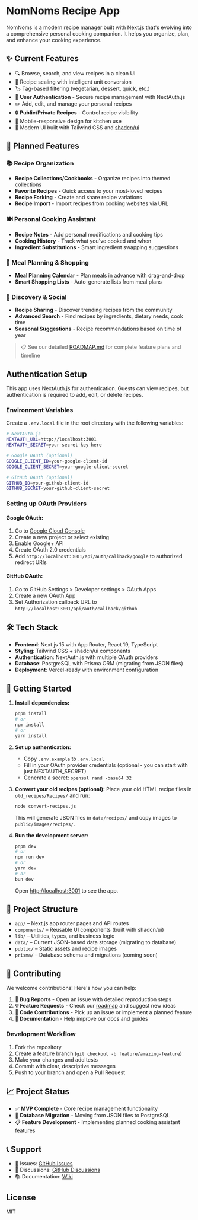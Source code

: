 # NomNoms Recipe App

NomNoms is a modern recipe manager built with Next.js that's evolving into a comprehensive personal cooking companion. It helps you organize, plan, and enhance your cooking experience.

## ✨ Current Features
- 🔍 Browse, search, and view recipes in a clean UI
- 📏 Recipe scaling with intelligent unit conversion
- 🏷️ Tag-based filtering (vegetarian, dessert, quick, etc.)
- 👤 **User Authentication** - Secure recipe management with NextAuth.js
- ✏️ Add, edit, and manage your personal recipes
- 🔒 **Public/Private Recipes** - Control recipe visibility
- 📱 Mobile-responsive design for kitchen use
- 🎨 Modern UI built with Tailwind CSS and [shadcn/ui](https://ui.shadcn.com/)

## 🚀 Planned Features

### 📚 Recipe Organization
- **Recipe Collections/Cookbooks** - Organize recipes into themed collections
- **Favorite Recipes** - Quick access to your most-loved recipes  
- **Recipe Forking** - Create and share recipe variations
- **Recipe Import** - Import recipes from cooking websites via URL

### 🍽️ Personal Cooking Assistant
- **Recipe Notes** - Add personal modifications and cooking tips
- **Cooking History** - Track what you've cooked and when
- **Ingredient Substitutions** - Smart ingredient swapping suggestions

### 📅 Meal Planning & Shopping
- **Meal Planning Calendar** - Plan meals in advance with drag-and-drop
- **Smart Shopping Lists** - Auto-generate lists from meal plans

### 🌟 Discovery & Social
- **Recipe Sharing** - Discover trending recipes from the community
- **Advanced Search** - Find recipes by ingredients, dietary needs, cook time
- **Seasonal Suggestions** - Recipe recommendations based on time of year

> 📋 See our detailed [ROADMAP.md](./docs/ROADMAP.md) for complete feature plans and timeline

## Authentication Setup

This app uses NextAuth.js for authentication. Guests can view recipes, but authentication is required to add, edit, or delete recipes.

### Environment Variables

Create a `.env.local` file in the root directory with the following variables:

```bash
# NextAuth.js
NEXTAUTH_URL=http://localhost:3001
NEXTAUTH_SECRET=your-secret-key-here

# Google OAuth (optional)
GOOGLE_CLIENT_ID=your-google-client-id
GOOGLE_CLIENT_SECRET=your-google-client-secret

# GitHub OAuth (optional)
GITHUB_ID=your-github-client-id
GITHUB_SECRET=your-github-client-secret
```

### Setting up OAuth Providers

#### Google OAuth:
1. Go to [Google Cloud Console](https://console.cloud.google.com/)
2. Create a new project or select existing
3. Enable Google+ API
4. Create OAuth 2.0 credentials
5. Add `http://localhost:3001/api/auth/callback/google` to authorized redirect URIs

#### GitHub OAuth:
1. Go to GitHub Settings > Developer settings > OAuth Apps
2. Create a new OAuth App
3. Set Authorization callback URL to `http://localhost:3001/api/auth/callback/github`

## 🛠️ Tech Stack
- **Frontend**: Next.js 15 with App Router, React 19, TypeScript
- **Styling**: Tailwind CSS + shadcn/ui components
- **Authentication**: NextAuth.js with multiple OAuth providers
- **Database**: PostgreSQL with Prisma ORM (migrating from JSON files)
- **Deployment**: Vercel-ready with environment configuration

## 🚀 Getting Started

1. **Install dependencies:**
   ```bash
   pnpm install
   # or
   npm install
   # or
   yarn install
   ```

2. **Set up authentication:**
   - Copy `.env.example` to `.env.local`
   - Fill in your OAuth provider credentials (optional - you can start with just NEXTAUTH_SECRET)
   - Generate a secret: `openssl rand -base64 32`

3. **Convert your old recipes (optional):**
   Place your old HTML recipe files in `old_recipes/Recipes/` and run:
   ```bash
   node convert-recipes.js
   ```
   This will generate JSON files in `data/recipes/` and copy images to `public/images/recipes/`.

4. **Run the development server:**
   ```bash
   pnpm dev
   # or
   npm run dev
   # or
   yarn dev
   # or
   bun dev
   ```

   Open [http://localhost:3001](http://localhost:3001) to see the app.

## 📁 Project Structure
- `app/` – Next.js app router pages and API routes
- `components/` – Reusable UI components (built with shadcn/ui)
- `lib/` – Utilities, types, and business logic
- `data/` – Current JSON-based data storage (migrating to database)
- `public/` – Static assets and recipe images
- `prisma/` – Database schema and migrations (coming soon)

## 🤝 Contributing
We welcome contributions! Here's how you can help:

1. **🐛 Bug Reports** - Open an issue with detailed reproduction steps
2. **💡 Feature Requests** - Check our [roadmap](./docs/ROADMAP.md) and suggest new ideas
3. **🔧 Code Contributions** - Pick up an issue or implement a planned feature
4. **📖 Documentation** - Help improve our docs and guides

### Development Workflow
1. Fork the repository
2. Create a feature branch (`git checkout -b feature/amazing-feature`)
3. Make your changes and add tests
4. Commit with clear, descriptive messages
5. Push to your branch and open a Pull Request

## 📈 Project Status
- ✅ **MVP Complete** - Core recipe management functionality
- 🚧 **Database Migration** - Moving from JSON files to PostgreSQL  
- 📋 **Feature Development** - Implementing planned cooking assistant features

## 📞 Support
- 📧 Issues: [GitHub Issues](https://github.com/yourusername/nomnoms/issues)
- 💬 Discussions: [GitHub Discussions](https://github.com/yourusername/nomnoms/discussions)
- 📚 Documentation: [Wiki](https://github.com/yourusername/nomnoms/wiki)

## License
MIT
